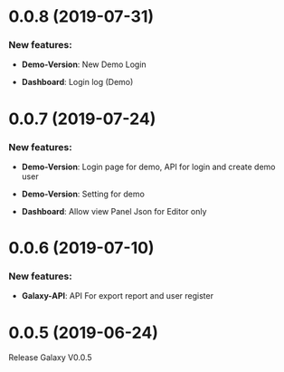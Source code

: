 # 0.0.8 (2019-07-31)
### New features:

* **Demo-Version**: New Demo Login

* **Dashboard**: Login log (Demo)

# 0.0.7 (2019-07-24)
### New features:

* **Demo-Version**: Login page for demo, API for login and create demo user

* **Demo-Version**: Setting for demo

* **Dashboard**: Allow view Panel Json for Editor only

# 0.0.6 (2019-07-10)
### New features:

* **Galaxy-API**: API For export report and user register

# 0.0.5 (2019-06-24)

Release Galaxy V0.0.5

